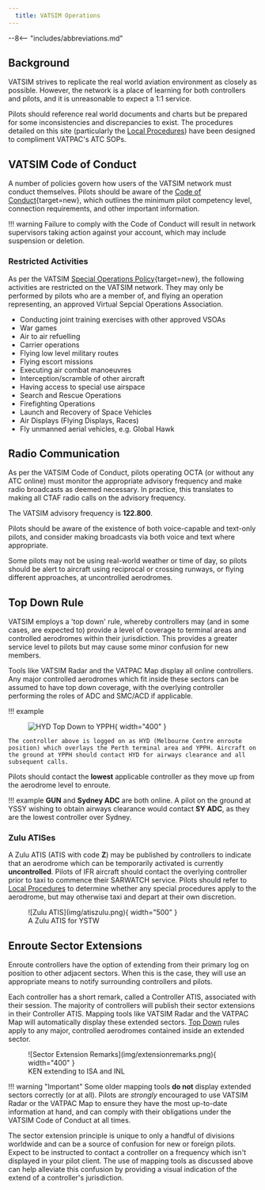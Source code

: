 ```yaml
---
  title: VATSIM Operations
---
```


--8<-- "includes/abbreviations.md"

## Background
VATSIM strives to replicate the real world aviation environment as closely as possible. However, the network is a place of learning for both controllers and pilots, and it is unreasonable to expect a 1:1 service.

Pilots should reference real world documents and charts but be prepared for some inconsistencies and discrepancies to exist. The procedures detailed on this site (particularly the [Local Procedures](../local-procedures/)) have been designed to compliment VATPAC's ATC SOPs.

## VATSIM Code of Conduct
A number of policies govern how users of the VATSIM network must conduct themselves. Pilots should be aware of the [Code of Conduct](https://vatsim.net/docs/policy/code-of-conduct){target=new}, which outlines the minimum pilot competency level, connection requirements, and other important information.

!!! warning
    Failure to comply with the Code of Conduct will result in network supervisors taking action against your account, which may include suspension or deletion.

### Restricted Activities
As per the VATSIM [Special Operations Policy](https://vatsim.net/docs/policy/special-operations){target=new}, the following activities are restricted on the VATSIM network. They may only be performed by pilots who are a member of, and flying an operation representing, an approved Virtual Sepcial Operations Association.

- Conducting joint training exercises with other approved VSOAs
- War games
- Air to air refuelling
- Carrier operations
- Flying low level military routes
- Flying escort missions
- Executing air combat manoeuvres
- Interception/scramble of other aircraft
- Having access to special use airspace
- Search and Rescue Operations
- Firefighting Operations
- Launch and Recovery of Space Vehicles
- Air Displays (Flying Displays, Races)
- Fly unmanned aerial vehicles, e.g. Global Hawk

## Radio Communication
As per the VATSIM Code of Conduct, pilots operating OCTA (or without any ATC online) must monitor the appropriate advisory frequency and make radio broadcasts as deemed necessary. In practice, this translates to making all CTAF radio calls on the advisory frequency.

The VATSIM advisory frequency is **122.800**.

Pilots should be aware of the existence of both voice-capable and text-only pilots, and consider making broadcasts via both voice and text where appropriate.

Some pilots may not be using real-world weather or time of day, so pilots should be alert to aircraft using reciprocal or crossing runways, or flying different approaches, at uncontrolled aerodromes.

## Top Down Rule
VATSIM employs a 'top down' rule, whereby controllers may (and in some cases, are expected to) provide a level of coverage to terminal areas and controlled aerodromes within their jurisdiction. This provides a greater service level to pilots but may cause some minor confusion for new members.

Tools like VATSIM Radar and the VATPAC Map display all online controllers. Any major controlled aerodromes which fit inside these sectors can be assumed to have top down coverage, with the overlying controller performing the roles of ADC and SMC/ACD if applicable.

!!! example
    <figure markdown> 
    ![HYD Top Down to YPPH](img/topdownhyd.png){ width="400" }
    </figure>

    The controller above is logged on as HYD (Melbourne Centre enroute position) which overlays the Perth terminal area and YPPH. Aircraft on the ground at YPPH should contact HYD for airways clearance and all subsequent calls.

Pilots should contact the **lowest** applicable controller as they move up from the aerodrome level to enroute.

!!! example
    **GUN** and **Sydney ADC** are both online. A pilot on the ground at YSSY wishing to obtain airways clearance would contact **SY ADC**, as they are the lowest controller over Sydney.

### Zulu ATISes
A Zulu ATIS (ATIS with code **Z**) may be published by controllers to indicate that an aerodrome which can be temporarily activated is currently **uncontrolled**. Pilots of IFR aircraft should contact the overlying controller prior to taxi to commence their SARWATCH service. Pilots should refer to [Local Procedures](../local-procedures/) to determine whether any special procedures apply to the aerodrome, but may otherwise taxi and depart at their own discretion.

<figure markdown> 
![Zulu ATIS](img/atiszulu.png){ width="500" }
<figcaption>A Zulu ATIS for YSTW</figcaption>
</figure>


## Enroute Sector Extensions
Enroute controllers have the option of extending from their primary log on position to other adjacent sectors. When this is the case, they will use an appropriate means to notify surrounding controllers and pilots.

Each controller has a short remark, called a Controller ATIS, associated with their session. The majority of controllers will publish their sector extensions in their Controller ATIS. Mapping tools like VATSIM Radar and the VATPAC Map will automatically display these extended sectors. [Top Down](#top-down-rule) rules apply to any major, controlled aerodromes contained inside an extended sector.

<figure markdown> 
![Sector Extension Remarks](img/extensionremarks.png){ width="400" }
<figcaption>KEN extending to ISA and INL</figcaption>
</figure>

!!! warning "Important"
    Some older mapping tools **do not** display extended sectors correctly (or at all). Pilots are *strongly* encouraged to use VATSIM Radar or the VATPAC Map to ensure they have the most up-to-date information at hand, and can comply with their obligations under the VATSIM Code of Conduct at all times.

The sector extension principle is unique to only a handful of divisions worldwide and can be a source of confusion for new or foreign pilots. Expect to be instructed to contact a controller on a frequency which isn't displayed in your pilot client. The use of mapping tools as discussed above can help alleviate this confusion by providing a visual indication of the extend of a controller's jurisdiction.